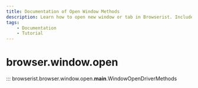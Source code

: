 ```yaml
---
title: Documentation of Open Window Methods
description: Learn how to open new window or tab in Browserist. Includes code examples for beginners and advanced users for web scraping and browser automation.
tags:
    - Documentation
    - Tutorial
---
```


# browser.window.open

::: browserist.browser.window.open.__main__.WindowOpenDriverMethods
